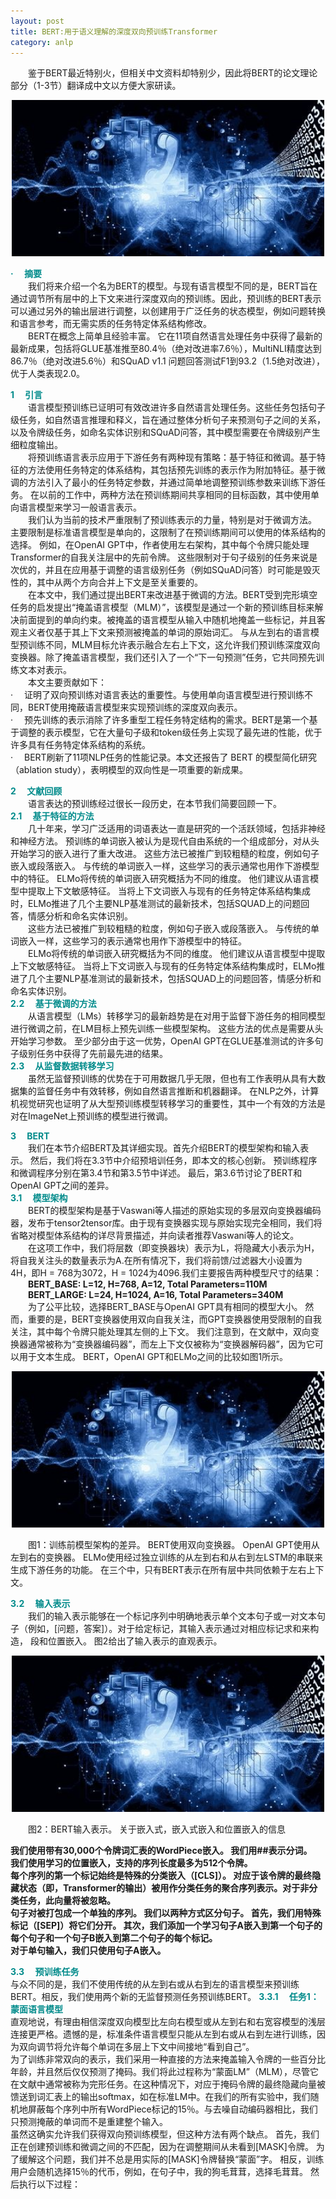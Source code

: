 ```yaml
---
layout: post
title: BERT:用于语义理解的深度双向预训练Transformer
category: anlp
---
```

&emsp;&emsp;鉴于BERT最近特别火，但相关中文资料却特别少，因此将BERT的论文理论部分（1-3节）翻译成中文以方便大家研读。        

<div align="center">
<img width="500" height="250" src="https://raw.githubusercontent.com/carrylaw/IMG/master/img/sucai47.jpg" /> 
</div> 

**<span style="color:#008B8B;">·&emsp;&nbsp;摘要</span>**     
&emsp;&emsp;我们将来介绍一个名为BERT的模型。与现有语言模型不同的是，BERT旨在通过调节所有层中的上下文来进行深度双向的预训练。因此，预训练的BERT表示可以通过另外的输出层进行调整，以创建用于广泛任务的状态模型，例如问题转换和语言参考，而无需实质的任务特定体系结构修改。             
&emsp;&emsp;BERT在概念上简单且经验丰富。 它在11项自然语言处理任务中获得了最新的最新成果，包括将GLUE基准推至80.4％（绝对改进率7.6％），MultiNLI精度达到86.7％（绝对改进5.6％）和SQuAD v1.1 问题回答测试F1到93.2（1.5绝对改进），优于人类表现2.0。    

**<span style="color:#008B8B;">1&emsp;&nbsp;引言</span>**        
&emsp;&emsp;语言模型预训练已证明可有效改进许多自然语言处理任务。这些任务包括句子级任务，如自然语言推理和释义，旨在通过整体分析句子来预测句子之间的关系，以及令牌级任务，如命名实体识别和SQuAD问答，其中模型需要在令牌级别产生细粒度输出。         
&emsp;&emsp;将预训练语言表示应用于下游任务有两种现有策略：基于特征和微调。基于特征的方法使用任务特定的体系结构，其包括预先训练的表示作为附加特征。基于微调的方法引入了最小的任务特定参数，并通过简单地调整预训练参数来训练下游任务。 在以前的工作中，两种方法在预训练期间共享相同的目标函数，其中使用单向语言模型来学习一般语言表示。         
&emsp;&emsp;我们认为当前的技术严重限制了预训练表示的力量，特别是对于微调方法。 主要限制是标准语言模型是单向的，这限制了在预训练期间可以使用的体系结构的选择。 例如，在OpenAI GPT中，作者使用左右架构，其中每个令牌只能处理Transformer的自我关注层中的先前令牌。 这些限制对于句子级别的任务来说是次优的，并且在应用基于调整的语言级别任务（例如SQuAD问答）时可能是毁灭性的，其中从两个方向合并上下文是至关重要的。            
&emsp;&emsp;在本文中，我们通过提出BERT来改进基于微调的方法。BERT受到完形填空任务的启发提出“掩盖语言模型（MLM）”，该模型是通过一个新的预训练目标来解决前面提到的单向约束。被掩盖的语言模型从输入中随机地掩盖一些标记，并且客观主义者仅基于其上下文来预测被掩盖的单词的原始词汇。 与从左到右的语言模型预训练不同，MLM目标允许表示融合左右上下文，这允许我们预训练深度双向变换器。除了掩盖语言模型，我们还引入了一个“下一句预测”任务，它共同预先训练文本对表示。             
&emsp;&emsp;本文主要贡献如下：          
·&emsp;&nbsp;证明了双向预训练对语言表达的重要性。与使用单向语言模型进行预训练不同，BERT使用掩蔽语言模型来实现预训练的深度双向表示。          
·&emsp;&nbsp;预先训练的表示消除了许多重型工程任务特定结构的需求。BERT是第一个基于调整的表示模型，它在大量句子级和token级任务上实现了最先进的性能，优于许多具有任务特定体系结构的系统。       
·&emsp;&nbsp;BERT刷新了11项NLP任务的性能记录。本文还报告了 BERT 的模型简化研究（ablation study），表明模型的双向性是一项重要的新成果。       
  

**<span style="color:#008B8B;">2&emsp;&nbsp;文献回顾</span>**          
&emsp;&emsp;语言表达的预训练经过很长一段历史，在本节我们简要回顾一下。        
**<span style="color:#008B8B;">2.1&emsp;&nbsp;基于特征的方法</span>**                   
&emsp;&emsp;几十年来，学习广泛适用的词语表达一直是研究的一个活跃领域，包括非神经和神经方法。 预训练的单词嵌入被认为是现代自由系统的一个组成部分，对从头开始学习的嵌入进行了重大改进。 这些方法已被推广到较粗糙的粒度，例如句子嵌入或段落嵌入。 与传统的单词嵌入一样，这些学习的表示通常也用作下游模型中的特征。 ELMo将传统的单词嵌入研究概括为不同的维度。 他们建议从语言模型中提取上下文敏感特征。 当将上下文词嵌入与现有的任务特定体系结构集成时，ELMo推进了几个主要NLP基准测试的最新技术，包括SQUAD上的问题回答，情感分析和命名实体识别。       
&emsp;&emsp;这些方法已被推广到较粗糙的粒度，例如句子嵌入或段落嵌入。 与传统的单词嵌入一样，这些学习的表示通常也用作下游模型中的特征。       
&emsp;&emsp;ELMo将传统的单词嵌入研究概括为不同的维度。 他们建议从语言模型中提取上下文敏感特征。 当将上下文词嵌入与现有的任务特定体系结构集成时，ELMo推进了几个主要NLP基准测试的最新技术，包括SQUAD上的问题回答，情感分析和命名实体识别。     
**<span style="color:#008B8B;">2.2&emsp;&nbsp;基于微调的方法</span>**           
&emsp;&emsp;从语言模型（LMs）转移学习的最新趋势是在对用于监督下游任务的相同模型进行微调之前，在LM目标上预先训练一些模型架构。 这些方法的优点是需要从头开始学习参数。 至少部分由于这一优势，OpenAI GPT在GLUE基准测试的许多句子级别任务中获得了先前最先进的结果。     
**<span style="color:#008B8B;">2.3&emsp;&nbsp;从监督数据转移学习</span>**      
&emsp;&emsp;虽然无监督预训练的优势在于可用数据几乎无限，但也有工作表明从具有大数据集的监督任务中有效转移，例如自然语言推断和机器翻译。 在NLP之外，计算机视觉研究也证明了从大型预训练模型转移学习的重要性，其中一个有效的方法是对在ImageNet上预训练的模型进行微调。      

**<span style="color:#008B8B;">3&emsp;&nbsp;BERT</span>**     
&emsp;&emsp;我们在本节介绍BERT及其详细实现。首先介绍BERT的模型架构和输入表示。 然后，我们将在3.3节中介绍预培训任务，即本文的核心创新。 预训练程序和微调程序分别在第3.4节和第3.5节中详述。 最后，第3.6节讨论了BERT和OpenAI GPT之间的差异。    
**<span style="color:#008B8B;">3.1&emsp;&nbsp;模型架构</span>**    
&emsp;&emsp;BERT的模型架构是基于Vaswani等人描述的原始实现的多层双向变换器编码器，发布于tensor2tensor库。由于现有变换器实现与原始实现完全相同，我们将省略对模型体系结构的详尽背景描述，并向读者推荐Vaswani等人的论文。    
&emsp;&emsp;在这项工作中，我们将层数（即变换器块）表示为L，将隐藏大小表示为H，将自我关注头的数量表示为A.在所有情况下，我们将前馈/过滤器大小设置为 4H，即H = 768为3072，H = 1024为4096.我们主要报告两种模型尺寸的结果：    
&emsp;&emsp;**BERT_BASE: L=12, H=768, A=12, Total Parameters=110M**      
&emsp;&emsp;**BERT_LARGE: L=24, H=1024, A=16, Total Parameters=340M**       
&emsp;&emsp;为了公平比较，选择BERT_BASE与OpenAI GPT具有相同的模型大小。 然而，重要的是，BERT变换器使用双向自我关注，而GPT变换器使用受限制的自我关注，其中每个令牌只能处理其左侧的上下文。 我们注意到，在文献中，双向变换器通常被称为“变换器编码器”，而左上下文仅被称为“变换器解码器”，因为它可以用于文本生成。 BERT，OpenAI GPT和ELMo之间的比较如图1所示。    

<div align="center">
<img width="500" height="250" src="https://raw.githubusercontent.com/carrylaw/IMG/master/img/sucai47.jpg" /> 
</div> 

&emsp;&emsp;图1：训练前模型架构的差异。 BERT使用双向变换器。 OpenAI GPT使用从左到右的变换器。 ELMo使用经过独立训练的从左到右和从右到左LSTM的串联来生成下游任务的功能。 在三个中，只有BERT表示在所有层中共同依赖于左右上下文。

**<span style="color:#008B8B;">3.2&emsp;&nbsp;输入表示</span>**  
&emsp;&emsp;我们的输入表示能够在一个标记序列中明确地表示单个文本句子或一对文本句子（例如，[问题，答案]）。对于给定标记，其输入表示通过对相应标记求和来构造， 段和位置嵌入。 图2给出了输入表示的直观表示。   

<div align="center">
<img width="500" height="250" src="https://raw.githubusercontent.com/carrylaw/IMG/master/img/sucai47.jpg" /> 
</div>

&emsp;&emsp;图2：BERT输入表示。 关于嵌入式，嵌入式嵌入和位置嵌入的信息      

**我们使用带有30,000个令牌词汇表的WordPiece嵌入。 我们用##表示分词。     
我们使用学习的位置嵌入，支持的序列长度最多为512个令牌。      
每个序列的第一个标记始终是特殊的分类嵌入（[CLS]）。 对应于该令牌的最终隐藏状态（即，Transformer的输出）被用作分类任务的聚合序列表示。对于非分类任务，此向量将被忽略。      
句子对被打包成一个单独的序列。 我们以两种方式区分句子。 首先，我们用特殊标记（[SEP]）将它们分开。 其次，我们添加一个学习句子A嵌入到第一个句子的每个句子和一个句子B嵌入到第二个句子的每个标记。         
对于单句输入，我们只使用句子A嵌入。**

**<span style="color:#008B8B;">3.3&emsp;&nbsp;预训练任务</span>**  
与众不同的是，我们不使用传统的从左到右或从右到左的语言模型来预训练BERT。相反，我们使用两个新的无监督预测任务预训练BERT。
**<span style="color:#008B8B;">3.3.1&emsp;&nbsp;任务1：蒙面语言模型</span>**      
直观地说，有理由相信深度双向模型比左向右模型或从左到右和右宽容模型的浅层连接更严格。遗憾的是，标准条件语言模型只能从左到右或从右到左进行训练，因为双向调节将允许每个单词在多层上下文中间接地“看到自己”。     
为了训练非常双向的表示，我们采用一种直接的方法来掩盖输入令牌的一些百分比年龄，并且然后仅仅预测了掩码。我们将此过程称为“蒙面LM”（MLM），尽管它在文献中通常被称为完形任务。在这种情况下，对应于掩码令牌的最终隐藏向量被馈送到词汇表上的输出softmax，如在标准LM中。在我们的所有实验中，我们随机地屏蔽每个序列中所有WordPiece标记的15％。与去噪自动编码器相比，我们只预测掩蔽的单词而不是重建整个输入。       
虽然这确实允许我们获得双向预训练模型，但这种方法有两个缺点。 首先，我们正在创建预训练和微调之间的不匹配，因为在调整期间从未看到[MASK]令牌。 为了缓解这个问题，我们并不总是用实际的[MASK]令牌替换“蒙面”字。 相反，训练用户会随机选择15％的代币，例如，在句子中，我的狗毛茸茸，选择毛茸茸。 然后执行以下过程：
